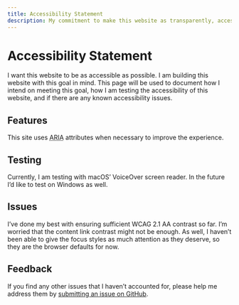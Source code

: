 ```yaml
---
title: Accessibility Statement
description: My commitment to make this website as transparently, accessible as possible.
---
```

# Accessibility Statement

I want this website to be as accessible as possible. I am building this website
with this goal in mind. This page will be used to document how I intend on
meeting this goal, how I am testing the accessibility of this website, and if
there are any known accessibility issues.

## Features

This site uses <abbr title="Accessible Rich Internet Applications">ARIA</abbr>
attributes when necessary to improve the experience.

## Testing

Currently, I am testing with macOS’ VoiceOver screen reader. In the future I’d
like to test on Windows as well.

## Issues

I’ve done my best with ensuring sufficient WCAG 2.1 AA contrast so far. I’m
worried that the content link contrast might not be enough. As well, I haven’t
been able to give the focus styles as much attention as they deserve, so they
are the browser defaults for now.

## Feedback

If you find any other issues that I haven’t accounted for, please help me
address them by [submitting an issue on GitHub](https://github.com/knowler/knowlerkno.ws/issues/new).
